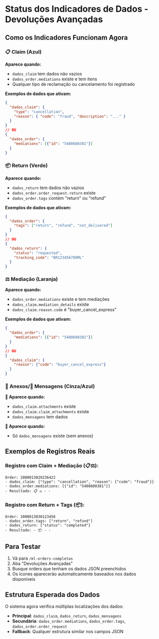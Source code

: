 # Status dos Indicadores de Dados - Devoluções Avançadas

## Como os Indicadores Funcionam Agora

### 📋 Claim (Azul)
**Aparece quando:**
- `dados_claim` tem dados não vazios
- `dados_order.mediations` existe e tem itens
- Qualquer tipo de reclamação ou cancelamento foi registrado

**Exemplos de dados que ativam:**
```json
{
  "dados_claim": {
    "type": "cancellation", 
    "reason": { "code": "fraud", "description": "..." }
  }
}
// OU
{
  "dados_order": {
    "mediations": [{"id": "5408680381"}]
  }
}
```

### 📦 Return (Verde)  
**Aparece quando:**
- `dados_return` tem dados não vazios
- `dados_order.order_request.return` existe
- `dados_order.tags` contém "return" ou "refund"

**Exemplos de dados que ativam:**
```json
{
  "dados_order": {
    "tags": ["return", "refund", "not_delivered"]
  }
}
// OU
{
  "dados_return": {
    "status": "requested",
    "tracking_code": "BR123456789ML"
  }
}
```

### ⚖️ Mediação (Laranja)
**Aparece quando:**
- `dados_order.mediations` existe e tem mediações
- `dados_claim.mediation_details` existe  
- `dados_claim.reason.code` é "buyer_cancel_express"

**Exemplos de dados que ativam:**
```json
{
  "dados_order": {
    "mediations": [{"id": "5408680381"}]
  }
}
// OU
{
  "dados_claim": {
    "reason": {"code": "buyer_cancel_express"}
  }
}
```

### 📎 Anexos/💬 Mensagens (Cinza/Azul)
**📎 Aparece quando:**
- `dados_claim.attachments` existe
- `dados_claim.claim_attachments` existe
- `dados_mensagens` tem dados

**💬 Aparece quando:**
- Só `dados_mensagens` existe (sem anexos)

## Exemplos de Registros Reais

### Registro com Claim + Mediação (📋⚖️):
```
Order: 2000013029236422
- dados_claim: {"type": "cancellation", "reason": {"code": "fraud"}}
- dados_order.mediations: [{"id": "5408680381"}]
- Resultado: 📋 ⚖️ - -
```

### Registro com Return + Tags (📦):
```
Order: 2000013030123456  
- dados_order.tags: ["return", "refund"]
- dados_return: {"status": "completed"}
- Resultado: - 📦 - -
```

## Para Testar
1. Vá para `/ml-orders-completas`
2. Aba "Devoluções Avançadas"  
3. Busque orders que tenham os dados JSON preenchidos
4. Os ícones aparecerão automaticamente baseados nos dados disponíveis

## Estrutura Esperada dos Dados
O sistema agora verifica múltiplas localizações dos dados:
- **Principal**: `dados_claim`, `dados_return`, `dados_mensagens`  
- **Secundária**: `dados_order.mediations`, `dados_order.tags`, `dados_order.order_request`
- **Fallback**: Qualquer estrutura similar nos campos JSON